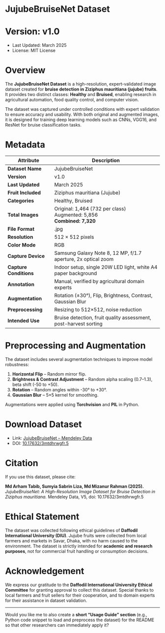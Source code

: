 
# JujubeBruiseNet Dataset

# Version: v1.0

* Last Updated: March 2025
* License: MIT License

# Overview

The **JujubeBruiseNet Dataset** is a high-resolution, expert-validated image dataset created for **bruise detection in Ziziphus mauritiana (jujube) fruits**. It provides two distinct classes: **Healthy** and **Bruised**, enabling research in agricultural automation, food quality control, and computer vision.

The dataset was captured under controlled conditions with expert validation to ensure accuracy and usability. With both original and augmented images, it is designed for training deep learning models such as CNNs, VGG16, and ResNet for bruise classification tasks.

# Metadata

| Attribute              | Description                                                                    |
| ---------------------- | ------------------------------------------------------------------------------ |
| **Dataset Name**       | JujubeBruiseNet                                                                |
| **Version**            | v1.0                                                                           |
| **Last Updated**       | March 2025                                                                     |
| **Fruit Included**     | Ziziphus mauritiana (Jujube)                                                   |
| **Categories**         | Healthy, Bruised                                                               |
| **Total Images**       | Original: 1,464 (732 per class) <br> Augmented: 5,856 <br> **Combined: 7,320** |
| **File Format**        | .jpg                                                                           |
| **Resolution**         | 512 × 512 pixels                                                               |
| **Color Mode**         | RGB                                                                            |
| **Capture Device**     | Samsung Galaxy Note 8, 12 MP, f/1.7 aperture, 2x optical zoom                  |
| **Capture Conditions** | Indoor setup, single 20W LED light, white A4 paper background                  |
| **Annotation**         | Manual, verified by agricultural domain experts                                |
| **Augmentation**       | Rotation (±30°), Flip, Brightness, Contrast, Gaussian Blur                     |
| **Preprocessing**      | Resizing to 512×512, noise reduction                                           |
| **Intended Use**       | Bruise detection, fruit quality assessment, post-harvest sorting               |

# Preprocessing and Augmentation

The dataset includes several augmentation techniques to improve model robustness:

1. **Horizontal Flip** – Random mirror flip.
2. **Brightness & Contrast Adjustment** – Random alpha scaling (0.7–1.3), beta shift (-50 to +50).
3. **Rotation** – Random angles within -30° to +30°.
4. **Gaussian Blur** – 5×5 kernel for smoothing.

Augmentations were applied using **Torchvision** and **PIL** in Python.

# Download Dataset

* Link: [JujubeBruiseNet – Mendeley Data](https://data.mendeley.com/datasets/3mtdhrwgfr/5)
* DOI: [10.17632/3mtdhrwgfr.5](https://doi.org/10.17632/3mtdhrwgfr.5)

# Citation

If you use this dataset, please cite:

**Md Arham Tabib, Sumyia Sabrin Liza, Md Mizanur Rahman (2025).**
*JujubeBruiseNet: A High-Resolution Image Dataset for Bruise Detection in Ziziphus mauritiana.*
Mendeley Data, V5, doi: 10.17632/3mtdhrwgfr.5

# Ethical Statement

The dataset was collected following ethical guidelines of **Daffodil International University (DIU)**. Jujube fruits were collected from local farmers and markets in Savar, Dhaka, with no harm caused to the environment. The dataset is strictly intended for **academic and research purposes**, not for commercial fruit handling or consumption decisions.

# Acknowledgement

We express our gratitude to the **Daffodil International University Ethical Committee** for granting approval to collect this dataset. Special thanks to local farmers and fruit sellers for their cooperation, and to domain experts for their assistance in dataset validation.

---

Would you like me to also create a **short “Usage Guide” section** (e.g., Python code snippet to load and preprocess the dataset) for the README so that other researchers can immediately apply it?
